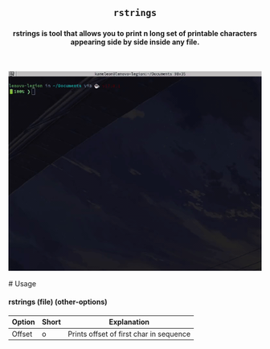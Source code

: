 ## <p align="center">`rstrings`</p>



#### <p align="center">**rstrings** is tool that allows you to print n long set of printable characters appearing side by side inside **any** file.</p>
<br>
<p align="center"><img src="https://github.com/Kameleon-07/rstrings/blob/main/preview.gif"></p>
# Usage

#### rstrings (file) (other-options)

|Option|Short|Explanation|
|------|-----|-----------|
|Offset|o|Prints offset of first char in sequence|